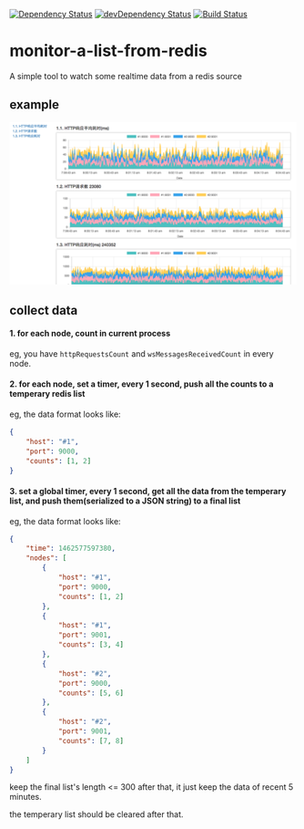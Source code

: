 [![Dependency Status](https://david-dm.org/plantain-00/monitor-a-list-from-redis.svg)](https://david-dm.org/plantain-00/monitor-a-list-from-redis)
[![devDependency Status](https://david-dm.org/plantain-00/monitor-a-list-from-redis/dev-status.svg)](https://david-dm.org/plantain-00/monitor-a-list-from-redis#info=devDependencies)
[![Build Status](https://travis-ci.org/plantain-00/monitor-a-list-from-redis.svg?branch=master)](https://travis-ci.org/plantain-00/monitor-a-list-from-redis)

# monitor-a-list-from-redis

A simple tool to watch some realtime data from a redis source

## example

![](example.png)

## collect data

#### 1. for each node, count in current process

eg, you have `httpRequestsCount` and `wsMessagesReceivedCount` in every node.

#### 2. for each node, set a timer, every 1 second, push all the counts to a temperary redis list

eg, the data format looks like:
```json
{
    "host": "#1",
    "port": 9000,
    "counts": [1, 2]
}
```

#### 3. set a global timer, every 1 second, get all the data from the temperary list, and push them(serialized to a JSON string) to a final list

eg, the data format looks like:
```json
{
    "time": 1462577597380,
    "nodes": [
        {
            "host": "#1",
            "port": 9000,
            "counts": [1, 2]
        },
        {
            "host": "#1",
            "port": 9001,
            "counts": [3, 4]
        },
        {
            "host": "#2",
            "port": 9000,
            "counts": [5, 6]
        },
        {
            "host": "#2",
            "port": 9001,
            "counts": [7, 8]
        }
    ]
}
```

keep the final list's length <= 300 after that, it just keep the data of recent 5 minutes.

the temperary list should be cleared after that. 
